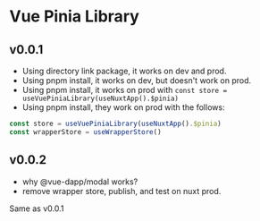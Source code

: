 # Vue Pinia Library


## v0.0.1
- Using directory link package, it works on dev and prod.
- Using pnpm install, it works on dev, but doesn't work on prod.
- Using pnpm install, it works on prod with `const store = useVuePiniaLibrary(useNuxtApp().$pinia)`
- Using pnpm install, they work on prod with the follows:
```ts
const store = useVuePiniaLibrary(useNuxtApp().$pinia)
const wrapperStore = useWrapperStore()
```

## v0.0.2

- why @vue-dapp/modal works?
- remove wrapper store, publish, and test on nuxt prod.

Same as v0.0.1